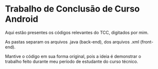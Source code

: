 # Trabalho de Conclusão de Curso <br/> Android
Aqui estão presentes os códigos relevantes do TCC, digitados por mim.


As pastas separam os arquivos .java (back-end), dos arquivos .xml (front-end).

Mantive o código em sua forma original, pois a ideia é demonstrar o trabalho feito durante meu período
de estudante do curso técnico.
